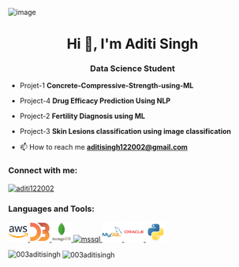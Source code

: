 ![image](https://github.com/003ADITISINGH/Aditi-Singh/assets/107299395/ff65fabf-1153-444f-8cb2-6196c3468ffc)

<h1 align="center">Hi 👋, I'm Aditi Singh</h1>
<h3 align="center">Data Science Student</h3>

- Projet-1 **Concrete-Compressive-Strength-using-ML**

- Project-4 **Drug Efficacy Prediction Using NLP**

- Project-2 **Fertility Diagnosis using ML**

- Project-3 **Skin Lesions classification using image classification**

- 📫 How to reach me **aditisingh122002@gmail.com**

<h3 align="left">Connect with me:</h3>
<p align="left">
<a href="https://linkedin.com/in/aditi122002" target="blank"><img align="center" src="https://raw.githubusercontent.com/rahuldkjain/github-profile-readme-generator/master/src/images/icons/Social/linked-in-alt.svg" alt="aditi122002" height="30" width="40" /></a>
</p>

<h3 align="left">Languages and Tools:</h3>
<p align="left"> <a href="https://aws.amazon.com" target="_blank" rel="noreferrer"> <img src="https://raw.githubusercontent.com/devicons/devicon/master/icons/amazonwebservices/amazonwebservices-original-wordmark.svg" alt="aws" width="40" height="40"/> </a> <a href="https://d3js.org/" target="_blank" rel="noreferrer"> <img src="https://raw.githubusercontent.com/devicons/devicon/master/icons/d3js/d3js-original.svg" alt="d3js" width="40" height="40"/> </a> <a href="https://www.mongodb.com/" target="_blank" rel="noreferrer"> <img src="https://raw.githubusercontent.com/devicons/devicon/master/icons/mongodb/mongodb-original-wordmark.svg" alt="mongodb" width="40" height="40"/> </a> <a href="https://www.microsoft.com/en-us/sql-server" target="_blank" rel="noreferrer"> <img src="https://www.svgrepo.com/show/303229/microsoft-sql-server-logo.svg" alt="mssql" width="40" height="40"/> </a> <a href="https://www.mysql.com/" target="_blank" rel="noreferrer"> <img src="https://raw.githubusercontent.com/devicons/devicon/master/icons/mysql/mysql-original-wordmark.svg" alt="mysql" width="40" height="40"/> </a> <a href="https://www.oracle.com/" target="_blank" rel="noreferrer"> <img src="https://raw.githubusercontent.com/devicons/devicon/master/icons/oracle/oracle-original.svg" alt="oracle" width="40" height="40"/> </a> <a href="https://www.python.org" target="_blank" rel="noreferrer"> <img src="https://raw.githubusercontent.com/devicons/devicon/master/icons/python/python-original.svg" alt="python" width="40" height="40"/> </a> </p>

<p><img align="left" src="https://github-readme-stats.vercel.app/api/top-langs?username=003aditisingh&show_icons=true&locale=en&layout=compact" alt="003aditisingh" /></p>

<p>&nbsp;<img align="center" src="https://github-readme-stats.vercel.app/api?username=003aditisingh&show_icons=true&locale=en" alt="003aditisingh" /></p>
